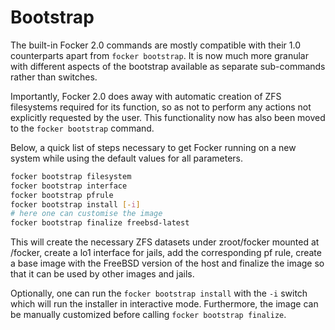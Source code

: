 # Bootstrap

The built-in Focker 2.0 commands are mostly compatible with their 1.0 counterparts apart from `focker bootstrap`. It is now much more granular with different aspects of the bootstrap available as separate sub-commands rather than switches.

Importantly, Focker 2.0 does away with automatic creation of ZFS filesystems required for its function, so as not to perform any actions not explicitly requested by the user. This functionality now has also been moved to the `focker bootstrap` command.

Below, a quick list of steps necessary to get Focker running on a new system while using the default values for all parameters.

```sh
focker bootstrap filesystem
focker bootstrap interface
focker bootstrap pfrule
focker bootstrap install [-i]
# here one can customise the image
focker bootstrap finalize freebsd-latest
```

This will create the necessary ZFS datasets under zroot/focker mounted at /focker, create a lo1 interface for jails, add the corresponding pf rule, create a base image with the FreeBSD version of the host and finalize the image so that it can be used by other images and jails.

Optionally, one can run the `focker bootstrap install` with the `-i` switch which will run the installer in interactive mode. Furthermore, the image can be manually customized before calling `focker bootstrap finalize`.
